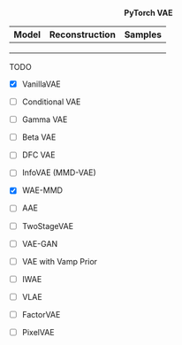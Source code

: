 <p align="center">
  <b>PyTorch VAE</b><br>
</p>

| Model | Reconstruction | Samples |
|-------|----------------|---------|
|       |                |         |
|       |                |         |
|       |                |         |

TODO
- [x] VanillaVAE
- [ ] Conditional VAE
- [ ] Gamma VAE
- [ ] Beta VAE
- [ ] DFC VAE
- [ ] InfoVAE (MMD-VAE)
- [x] WAE-MMD
- [ ] AAE
- [ ] TwoStageVAE
- [ ] VAE-GAN
- [ ] VAE with Vamp Prior
- [ ] IWAE
- [ ] VLAE
- [ ] FactorVAE
- [ ] PixelVAE

